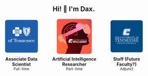 <h2 align="center" style="text-align: center"> Hi! 👋 I'm Dax. </h2>
<table align="center" style="text-align: center; border: none;">
    <tbody style="border: none;">
        <tr style="border: none;">
            <td style="border: none;"><img width="70%" src="media/bcbst.png"></td>
            <td style="border: none;"><img width="70%" src="media/nilab.png"></td>
            <td style="border: none;"><img width="70%" src="media/utc.png"></td>
        </tr>
        <tr style="border: none;">
            <td style="border: none;">
                <b> Associate Data Scientist </b> <br>
                <sup> Full-time </sup>
            </td>
            <td style="border: none;">
                <b> Artificial Intelligence Researcher </b> <br>
                <sup> Part-time </sup>
            </td>
            <td style="border: none;">
                <b> Staff (Future Faculty?) </b> <br>
                <sup> Adjunct </sup>
            </td>
        </tr>
    </tbody>
</table>

<!--
**dakilaledesma/dakilaledesma** is a ✨ _special_ ✨ repository because its `README.md` (this file) appears on your GitHub profile.

Here are some ideas to get you started:

- 🔭 I’m currently working on ...
- 🌱 I’m currently learning ...
- 👯 I’m looking to collaborate on ...
- 🤔 I’m looking for help with ...
- 💬 Ask me about ...
- 📫 How to reach me: ...
- 😄 Pronouns: ...
- ⚡ Fun fact: ...
-->
